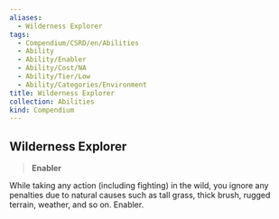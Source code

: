 ```yaml
---
aliases:
  - Wilderness Explorer
tags:
  - Compendium/CSRD/en/Abilities
  - Ability
  - Ability/Enabler
  - Ability/Cost/NA
  - Ability/Tier/Low
  - Ability/Categories/Environment
title: Wilderness Explorer
collection: Abilities
kind: Compendium
---
```

## Wilderness Explorer  
>**Enabler**
  
While taking any action (including fighting) in the wild, you ignore any penalties due to natural causes such as tall grass, thick brush, rugged terrain, weather, and so on. Enabler.